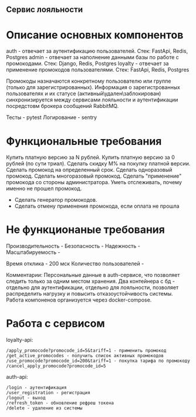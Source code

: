 ## Сервис лояльности
# Описание основных компонентов

auth - отвечает за аутентификацию пользователей. Стек: FastApi, Redis, Postgres
admin - отвечает за наполнение данными базы по работе с промокодами. Стек: Django, Redis, Postgres
loyalty - отвечает за применение промокодов пользователями. Стек: FastApi, Redis, Postgres

Промокоды назначаются конкретному пользователю или группе (только для зарегистрированных). Информация о зарегистрованных пользователях и их статусе (активный\удален\заблокирован) синхронизируется между сервисами лояльности и аутентификации посредстовм брокера сообщений RabbitMQ. 

Тесты - pytest
Логирование - sentry

# Функциональные требования
Купить платную версию за N рублей.
Купить платную версию за 0 рублей (по сути триал).
Сделать скидку M% на покупку платной версии.
Сделать промокод на определенный срок.
Сделать одноразовый промокод.
Сделать многоразовый промокод.
Сделать "применение" промокода со стороны администратора.
Уметь отслеживать, почему именно не прошел промокод.
* Сделать генератор промокодов.
* Сделать отмену применения промокода, если оплата не прошла

# Не функционаные требования
Производительность - 
Безопасность - 
Надежность - 
Масштабируемость - 

Время отклика - 200 мск
Количество пользователей - 

Комментарии: Персональные данные в auth-сервисе, что позволяет следить только за одним местом хранения. Два контейнера с бд - отдельно для аутентификации, отдельно для лояльности, позволяет распределить нагрузку и повысить отказоустойчивость системы. Работа компоненов организуется через docker-compose.

# Работа с сервисом
loyalty-api:

```
/apply_promocode?promocode_id=5&tariff=1 - применить промокод
/get_active_promocodes - получить список активных промокодов
/use_promocode?promocode_id=200&tariff=1 - покупка тарифа по промокоду
/cancel_apply_promocode?promocode_id=5
```

auth-api:
```
/login - аутентификация
/user_registration - регистрация
/logout - выход
/refresh_token - обновление рефреш токена
/delete - удаление из системы
```
